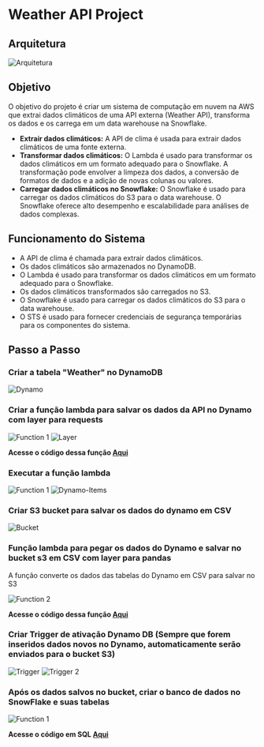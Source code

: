 # Weather API Project

## Arquitetura

![Arquitetura](/Project_Weather_API/evidencias/arquitetura.png)

## Objetivo

O objetivo do projeto é criar um sistema de computação em nuvem na AWS que extrai dados climáticos de uma API externa (Weather API), transforma os dados e os carrega em um data warehouse na Snowflake.

- **Extrair dados climáticos:** A API de clima é usada para extrair dados climáticos de uma fonte externa. 
- **Transformar dados climáticos:** O Lambda é usado para transformar os dados climáticos em um formato adequado para o Snowflake. A transformação pode envolver a limpeza dos dados, a conversão de formatos de dados e a adição de novas colunas ou valores.
- **Carregar dados climáticos no Snowflake:** O Snowflake é usado para carregar os dados climáticos do S3 para o data warehouse. O Snowflake oferece alto desempenho e escalabilidade para análises de dados complexas.

## Funcionamento do Sistema

- A API de clima é chamada para extrair dados climáticos.
- Os dados climáticos são armazenados no DynamoDB.
- O Lambda é usado para transformar os dados climáticos em um formato adequado para o Snowflake.
- Os dados climáticos transformados são carregados no S3.
- O Snowflake é usado para carregar os dados climáticos do S3 para o data warehouse.
- O STS é usado para fornecer credenciais de segurança temporárias para os componentes do sistema.


## Passo a Passo

### Criar a tabela "Weather" no DynamoDB

![Dynamo](/Project_Weather_API/evidencias/criando-tabela-weather-dynamo.png)

### Criar a função lambda para salvar os dados da API no Dynamo com layer para requests

![Function 1](/Project_Weather_API/evidencias/function-weather-1.png)
![Layer](/Project_Weather_API/evidencias/layer-requests.png)

**Acesse o código dessa função [Aqui](/Project_Weather_API/lambda_function.py)**

### Executar a função lambda

![Function 1](/Project_Weather_API/evidencias/function-ok.png)
![Dynamo-Items](/Project_Weather_API/evidencias/dynamo-items.png)

### Criar S3 bucket para salvar os dados do dynamo em CSV 

![Bucket](/Project_Weather_API/evidencias/bucket-s3.png)

### Função lambda para pegar os dados do Dynamo e salvar no bucket s3 em CSV com layer para pandas
A função converte os dados das tabelas do Dynamo em CSV para salvar no S3

![Function 2](/Project_Weather_API/evidencias/function-weather-2.png)

**Acesse o código dessa função [Aqui](/Project_Weather_API/lambda_dynamo_to_s3.py)**

### Criar Trigger de ativação Dynamo DB (Sempre que forem inseridos dados novos no Dynamo, automaticamente serão enviados para o bucket S3)

![Trigger](/Project_Weather_API/evidencias/add-trigger.png)
![Trigger 2](/Project_Weather_API/evidencias/add-trigger-ok.png)

### Após os dados salvos no bucket, criar o banco de dados no SnowFlake e suas tabelas

![Function 1](/Project_Weather_API/evidencias/query-sf.png)

**Acesse o código em SQL [Aqui](/Project_Weather_API/snowflake.sql)**